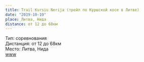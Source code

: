 ```yaml
---
title: Trail Kursiu Nerija (трейл по Куршской косе в Литве)
date: "2019-10-19"
place: Литва, Нида
distance: от 12 до 68км
---
```


Тип: соревнования<br/>
Дистанция: от 12 до 68км<br/>
Место: Литва, Нида<br/>
[www](http://www.trailkursiunerija.com/en/)
